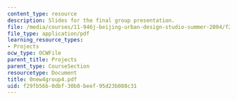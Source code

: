 ```yaml
---
content_type: resource
description: Slides for the final group presentation.
file: /media/courses/11-946j-beijing-urban-design-studio-summer-2004/f29fb56b0dbf30b8beef95d23b088c31_0new4group4.pdf
file_type: application/pdf
learning_resource_types:
- Projects
ocw_type: OCWFile
parent_title: Projects
parent_type: CourseSection
resourcetype: Document
title: 0new4group4.pdf
uid: f29fb56b-0dbf-30b8-beef-95d23b088c31
---
```

